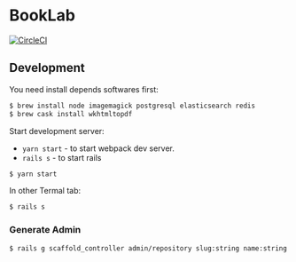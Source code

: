 # BookLab

[![CircleCI](https://circleci.com/gh/huacnlee/booklab.svg?style=shield&circle-token=4ed6e896444789381c3bdc7e245c10d89dbb40be)](https://circleci.com/gh/huacnlee/booklab)

## Development

You need install depends softwares first:

```bash
$ brew install node imagemagick postgresql elasticsearch redis
$ brew cask install wkhtmltopdf
```

Start development server:

- `yarn start` - to start webpack dev server.
- `rails s` - to start rails

```bash
$ yarn start
```

In other Termal tab:

```bash
$ rails s
```

### Generate Admin

```bash
$ rails g scaffold_controller admin/repository slug:string name:string user:references description:string
```
